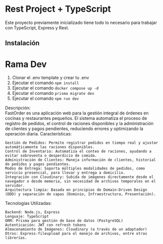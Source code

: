 # Rest Project + TypeScript

Este proyecto previamente inicializado tiene todo lo necesario para trabajar con TypeScript, Express y Rest.

## Instalación 
# Rama Dev
1. Clonar el .env template y crear tu .env
2. Ejecutar el comando ``` npm install ```
3. Ejecutar el comando ``` docker compose up -d ```
4. Ejecutar el comando ``` prisma migrate dev ```
5. Ejecutar el comando ``` npm run dev ```

Descripción:    
FastOrder es una aplicación web para la gestión integral de órdenes en cocinas y restaurantes pequeños. El sistema automatiza el proceso de registro de pedidos, el control de raciones disponibles y la administración de clientes y pagos pendientes, reduciendo errores y optimizando la operación diaria.
Características:

    Gestión de Pedidos: Permite registrar pedidos en tiempo real y ajustar automáticamente las raciones disponibles.
    Control de Inventario: Automatiza el conteo de raciones, ayudando a evitar sobreventa o desperdicio de comida.
    Administración de Clientes: Maneja información de clientes, historial de pedidos y pagos pendientes.
    Modos de Entrega: Soporta múltiples modalidades de pedidos, como servicio presencial, para llevar y entrega a domicilio.
    Integración con Cloudinary: Subida de imágenes directamente desde el navegador o desde memoria, sin necesidad de archivos temporales en el servidor.
    Arquitectura limpia: Basada en principios de Domain-Driven Design (DDD) y separación de capas (Dominio, Infraestructura, Presentación).

Tecnologías Utilizadas:

    Backend: Node.js, Express
    Lenguaje: TypeScript
    ORM: Prisma para gestión de base de datos (PostgreSQL)
    Autenticación: JWT con refresh tokens
    Almacenamiento de Imágenes: Cloudinary (a través de un adaptador)
    Otros: Express-fileupload para el manejo de archivos, entre otras librerías.
